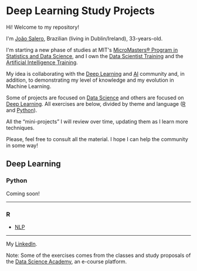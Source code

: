  # Deep Learning Study Projects

 Hi! Welcome to my repository!
 
 I'm [João Salero](https://www.linkedin.com/in/jo%C3%A3o-s-37aa011a8/), Brazilian (living in Dublin/Ireland), 33-years-old.

 I'm starting a new phase of studies at MIT's [MicroMasters® Program in Statistics and Data Science](https://www.edx.org/micromasters/mitx-statistics-and-data-science), and I own the
 [Data Scientist Training](https://www.datascienceacademy.com.br/bundle/formacao-cientista-de-dados) and the [Artificial Intelligence Training](https://www.datascienceacademy.com.br/bundle/formacao-inteligencia-artificial).

 My idea is collaborating with the [Deep Learning](https://en.wikipedia.org/wiki/Deep_learning) and [AI](https://en.wikipedia.org/wiki/Artificial_intelligence) community and, in addition, to demonstrating my level of knowledge and my evolution in Machine Learning. 

 Some of projects are focused on [Data Science](https://en.wikipedia.org/wiki/Data_science) and others are focused on [Deep Learning](https://en.wikipedia.org/wiki/Deep_learning). All exercises are below, divided by theme and language ([R](https://www.r-project.org/) and [Python](https://www.python.org/)).

 All the “mini-projects” I will review over time, updating them as I learn more techniques.

 Please, feel free to consult all the material. I hope I can help the community in some way!

## Deep Learning
  ### Python
Coming soon!

---

  ### R
- [NLP]() 
 

---
My [LinkedIn](https://www.linkedin.com/in/jo%C3%A3o-s-37aa011a8/).

Note: Some of the exercises comes from the classes and study proposals of the [Data Science Academy](https://www.datascienceacademy.com.br/), an e-course platform.
